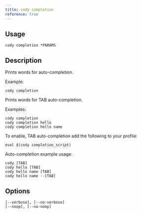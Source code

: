 ```yaml
---
title: cody completion
reference: true
---
```


## Usage

    cody completion *PARAMS

## Description

Prints words for auto-completion.

Example:

    cody completion

Prints words for TAB auto-completion.

Examples:

    cody completion
    cody completion hello
    cody completion hello name

To enable, TAB auto-completion add the following to your profile:

    eval $(cody completion_script)

Auto-completion example usage:

    cody [TAB]
    cody hello [TAB]
    cody hello name [TAB]
    cody hello name --[TAB]


## Options

```
[--verbose], [--no-verbose]
[--noop], [--no-noop]
```

